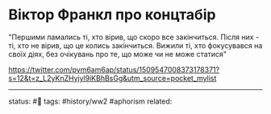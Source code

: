 # Віктор Франкл про концтабір
"Першими ламались ті, хто вірив, що скоро все закінчиться. Після них - ті, хто не вірив, що це колись закінчиться. Вижили ті, хто фокусувався на своїх діях, без очікувань про те, що може чи не може статися"

https://twitter.com/pym6am6ap/status/1509547008373178371?s=12&t=z_L2yKnZHyjyl9iKBhBsGg&utm_source=pocket_mylist


---
status: #🌲
tags: #history/ww2 #aphorism 
related: 